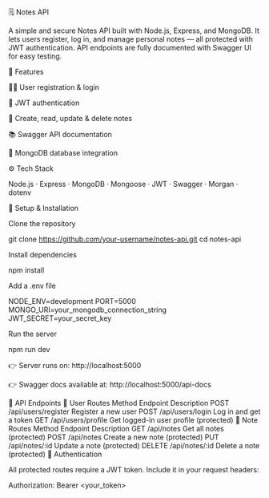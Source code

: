 🗒️ Notes API

A simple and secure Notes API built with Node.js, Express, and MongoDB.
It lets users register, log in, and manage personal notes — all protected with JWT authentication.
API endpoints are fully documented with Swagger UI for easy testing.

🚀 Features

🧑‍💻 User registration & login

🔐 JWT authentication

📝 Create, read, update & delete notes

📚 Swagger API documentation

💾 MongoDB database integration

⚙️ Tech Stack

Node.js · Express · MongoDB · Mongoose · JWT · Swagger · Morgan · dotenv

🧰 Setup & Installation

Clone the repository

git clone https://github.com/your-username/notes-api.git
cd notes-api


Install dependencies

npm install


Add a .env file

NODE_ENV=development
PORT=5000
MONGO_URI=your_mongodb_connection_string
JWT_SECRET=your_secret_key


Run the server

npm run dev


👉 Server runs on: http://localhost:5000

👉 Swagger docs available at: http://localhost:5000/api-docs

📖 API Endpoints
👤 User Routes
Method	Endpoint	Description
POST	/api/users/register	Register a new user
POST	/api/users/login	Log in and get a token
GET	/api/users/profile	Get logged-in user profile (protected)
📝 Note Routes
Method	Endpoint	Description
GET	/api/notes	Get all notes (protected)
POST	/api/notes	Create a new note (protected)
PUT	/api/notes/:id	Update a note (protected)
DELETE	/api/notes/:id	Delete a note (protected)
🔐 Authentication

All protected routes require a JWT token.
Include it in your request headers:

Authorization: Bearer <your_token>
